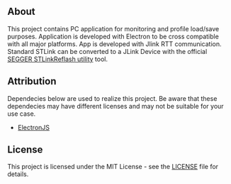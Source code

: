 ## About

This project contains PC application for monitoring and profile load/save purposes. Application is developed with Electron to be cross compatible with all major platforms. App is developed with Jlink RTT communication. Standard STLink can be converted to a JLink Device with the official [SEGGER STLinkReflash utility](https://www.segger.com/products/debug-probes/j-link/models/other-j-links/st-link-on-board/) tool.

## Attribution

Dependecies below are used to realize this project. Be aware that these dependecies may have different licenses and may not be suitable for your use case.

- [ElectronJS](https://github.com/electron/electron)

## License

This project is licensed under the MIT License - see the [LICENSE](LICENSE) file for details.

